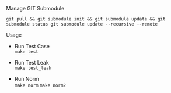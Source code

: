 Manage GIT Submodule

`git pull && git submodule init && git submodule update && git submodule status
git submodule update --recursive --remote`

Usage

- Run Test Case  
`make test`

- Run Test Leak  
`make test_leak`

- Run Norm  
`make norm` 
`make norm2`